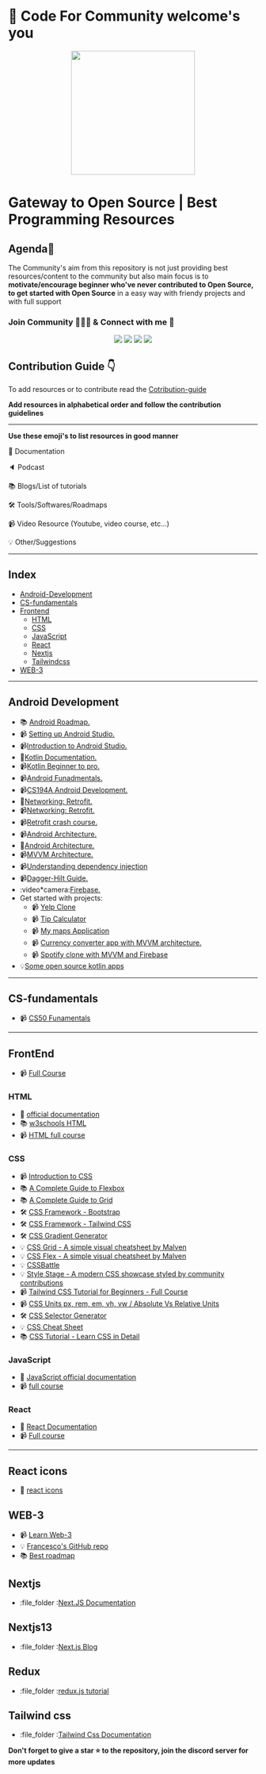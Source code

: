 # :wave: Code For Community welcome's you

<p align="center"><img width="250px" src="https://user-images.githubusercontent.com/75534912/189521996-6646d03b-79f7-4abc-8838-28cfb11f9a95.png"></p>

# Gateway to Open Source | Best Programming Resources

## Agenda:rocket:

The Community's aim from this repository is not just providing best resources/content to the community but also main focus is to <b>motivate/encourage beginner who've never contributed to Open Source, to get started with Open Source</b> in a easy way with friendy projects and with full support</p>

### **Join Community :people_holding_hands: & Connect with me :handshake:**

<div align="center">
<a href="https://twitter.com/codeforcomm"> <img src="https://img.shields.io/badge/Twitter-%231DA1F2CFC.svg?style=for-the-badge&logo=Twitter&logoColor=white"/><a>
<a href="https://discord.gg/9pQdvftFNv"><img src="https://img.shields.io/badge/%3CCode For Community%3E-%237289DA.svg?style=for-the-badge&logo=discord&logoColor=white"/></a>
<a href="https://twitter.com/iashishkhangwal"> <img src="https://img.shields.io/badge/Twitter-%231DA1F2.svg?style=for-the-badge&logo=Twitter&logoColor=white"/><a>
<a href="https://www.linkedin.com/in/ashish-khanagwal-890326213/"><img src="https://img.shields.io/badge/linkedin-%230077B5.svg?style=for-the-badge&logo=linkedin&logoColor=white"/></a>
</div>

## Contribution Guide :point_down:

To add resources or to contribute read the [Cotribution-guide](https://github.com/Ashish-khanagwal/Open-source-practice-and-resources/blob/main/contribution-guide.md)

**Add resources in alphabetical order and follow the contribution guidelines**

---

**Use these emoji's to list resources in good manner**

:file_folder: Documentation

:speaker: Podcast

:books: Blogs/List of tutorials

:hammer_and_wrench: Tools/Softwares/Roadmaps

:video_camera: Video Resource (Youtube, video course, etc...)

:bulb: Other/Suggestions

---

## Index

- [Android-Development](#android-development)
- [CS-fundamentals](#cs-fundamentals)
- [Frontend](#frontend)
  - [HTML](#html)
  - [CSS](#css)
  - [JavaScript](#javascript)
  - [React](#react)
  - [Nextjs](#next)
  - [Tailwindcss](#tailwind-css)
- [WEB-3](#web-3)

---

## Android Development

- :books: [Android Roadmap.](https://blog.commclassroom.org/android-developer-roadmap-2022)
- :video_camera: [Setting up Android Studio.](https://www.youtube.com/watch?v=0zx_eFyHRU0)
- :video_camera:[Introduction to Android Studio.](https://www.youtube.com/watch?v=4M0hNugPJV8)
- :file_folder:[Kotlin Documentation.](https://kotlinlang.org/docs/getting-started.html)
- :video_camera:[Kotlin Beginner to pro.](https://youtube.com/playlist?list=PLQkwcJG4YTCRSQikwhtoApYs9ij_Hc5Z9)
- :video_camera:[Android Funadmentals.](https://youtube.com/playlist?list=PLQkwcJG4YTCTq1raTb5iMuxnEB06J1VHX)
- :video_camera:[CS194A Android Development.](https://www.youtube.com/playlist?list=PL7NYbSE8uaBDcLkbXsQADdvBnVbavonGn)
- :file_folder:[Networking: Retrofit.](https://square.github.io/retrofit/)
- :video_camera:[Networking: Retrofit.](https://www.youtube.com/watch?v=k2N3EoZI3eU&list=PL7NYbSE8uaBDcLkbXsQADdvBnVbavonGn&index=7&t=303s)
- :video_camera:[Retrofit crash course.](https://www.youtube.com/watch?v=t6Sql3WMAnk)
- :video_camera:[Android Architecture.](https://www.youtube.com/watch?v=JuBpWzEoDw4&list=PL7NYbSE8uaBDcLkbXsQADdvBnVbavonGn&index=8)
- :file_folder:[Android Architecture.](https://developer.android.com/topic/architecture)
- :video_camera:[MVVM Architecture.](https://youtube.com/playlist?list=PLrnPJCHvNZuDihTpkRs6SpZhqgBqPU118)
- :video_camera:[Understanding dependency injection](https://youtu.be/yunF2PgJlHU)
- :video_camera:[Dagger-Hilt Guide.](https://youtu.be/bbMsuI2p1DQ)
- :video*camera:[Firebase.](https://www.youtube.com/playlist?list=PLS1QulWo1RIbKsL9GqxOLbToLNFFQFJW*)
- Get started with projects:
  - :video_camera: [Yelp Clone](https://youtube.com/playlist?list=PL7NYbSE8uaBBPVU8RPRKuah_hUFQWCMLR)
  - :video_camera: [Tip Calculator](https://youtube.com/playlist?list=PL7NYbSE8uaBCMVBVg6cskGzdYguj3CUP-)
  - :video_camera: [My maps Application](https://youtube.com/playlist?list=PL7NYbSE8uaBCSkZum6Z88RvjiXrTBpjT2)
  - :video_camera: [Currency converter app with MVVM architecture.](https://youtu.be/ct5etYgB5pQ)
  - :video_camera: [Spotify clone with MVVM and Firebase](https://youtube.com/playlist?list=PLQkwcJG4YTCT-lTlkOmE-PpRkuyNXq6sW)
- :bulb:[Some open source kotlin apps](https://github.com/androiddevnotes/awesome-android-kotlin-apps)

---

## CS-fundamentals

- :video_camera: [CS50 Funamentals](https://learning.edx.org/course/course-v1:HarvardX+CS50+X/home)

---

## FrontEnd

- :video_camera: [Full Course](https://www.youtube.com/watch?v=zJSY8tbf_ys)

### HTML

- :file_folder: [official documentation](https://developer.mozilla.org/en-US/docs/Web/HTML)
- :books: [w3schools HTML](https://www.w3schools.com/tags/)
- :video_camera: [HTML full course](https://www.youtube.com/watch?v=pQN-pnXPaVg)

### CSS

- :video_camera: [Introduction to CSS](https://www.youtube.com/playlist?list=PLZlA0Gpn_vH9D0J0Mtp6lIiD_8046k3si)
- :books: [A Complete Guide to Flexbox](https://css-tricks.com/snippets/css/a-guide-to-flexbox/)
- :books: [A Complete Guide to Grid](https://css-tricks.com/snippets/css/complete-guide-grid/)
- :hammer_and_wrench: [CSS Framework - Bootstrap](https://getbootstrap.com/)
- :hammer_and_wrench: [CSS Framework - Tailwind CSS](https://tailwindcss.com/)
- :hammer_and_wrench: [CSS Gradient Generator](https://cssgradient.io/)
- :bulb: [CSS Grid - A simple visual cheatsheet by Malven](https://grid.malven.co/)
- :bulb: [CSS Flex - A simple visual cheatsheet by Malven](https://flexbox.malven.co/)
- :bulb: [CSSBattle](https://cssbattle.dev/)
- :bulb: [Style Stage - A modern CSS showcase styled by community contributions](https://stylestage.dev/)
- :video_camera: [Tailwind CSS Tutorial for Beginners - Full Course](https://www.youtube.com/watch?v=4wGmylafgM4)
- :video_camera: [CSS Units px, rem, em, vh, vw / Absolute Vs Relative Units](https://nados.io/video/css-units-px-rem-em-vh-vw-absolute-vs-relative-units)
- :hammer_and_wrench: [CSS Selector Generator](https://github.com/antonmedv/finder)
- :bulb: [CSS Cheat Sheet](https://www.hostinger.com/tutorials/css-cheat-sheet)
- :books: [CSS Tutorial - Learn CSS in Detail](https://www.scaler.com/topics/css/)

### JavaScript

- :file_folder: [JavaScript official documentation](https://developer.mozilla.org/en-US/docs/Web/JavaScript)
- :video_camera: [full course](https://www.youtube.com/watch?v=lI1ae4REbFM)

### React

- :file_folder: [React Documentation](https://reactjs.org/docs/getting-started.html)
- :video_camera: [Full course](https://www.youtube.com/watch?v=u6gSSpfsoOQ)

---

## React icons

- :file_folder: [react icons ](https://react-icons.github.io/react-icons/)

## WEB-3

- :video_camera: [Learn Web-3](https://learnweb3.io/)
- :bulb: [Francesco's GitHub repo](https://github.com/FrancescoXX/free-Web3-resources)
- :books: [Best roadmap](https://vitto.cc/web3-and-solidity-smart-contracts-development-roadmap/#d12f)

## Nextjs

- :file_folder :[Next.JS Documentation](https://nextjs.org/docs)

## Nextjs13

- :file_folder :[Next.js Blog](https://nextjs.org/blog/next-13)

## Redux

- :file_folder :[redux.js tutorial ](https://redux-toolkit.js.org/tutorials/overview)

## Tailwind css

- :file_folder :[Tailwind Css Documentation](https://tailwindcss.com/docs/installation)

**Don't forget to give a star :star: to the repository, join the discord server for more updates**
